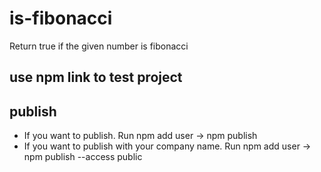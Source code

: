# is-fibonacci

Return true if the given number is fibonacci

## use npm link to test project

## publish

- If you want to publish. Run npm add user -> npm publish
- If you want to publish with your company name. Run npm add user -> npm publish --access public
